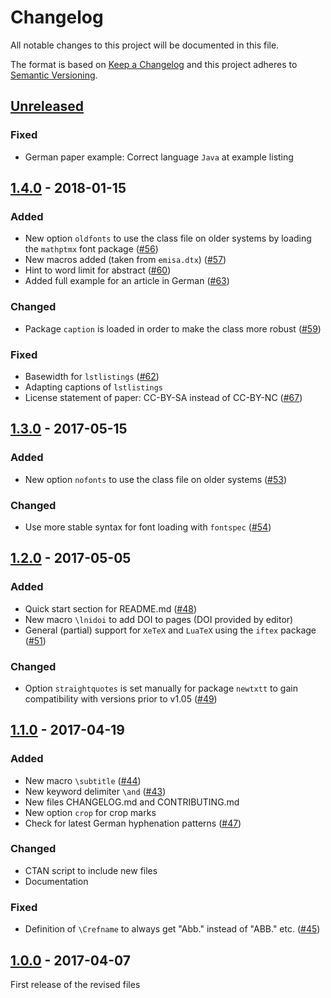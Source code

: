 # Changelog
All notable changes to this project will be documented in this file.

The format is based on [Keep a Changelog](http://keepachangelog.com/)
and this project adheres to [Semantic Versioning](http://semver.org/).

## [Unreleased]

### Fixed
- German paper example: Correct language `Java` at example listing

## [1.4.0] - 2018-01-15

### Added
- New option `oldfonts` to use the class file on older systems by loading the `mathptmx` font package ([#56](https://github.com/gi-ev/LNI/issues/56))
- New macros added (taken from `emisa.dtx`) ([#57](https://github.com/gi-ev/LNI/issues/57))
- Hint to word limit for abstract ([#60](https://github.com/gi-ev/LNI/issues/60))
- Added full example for an article in German ([#63](https://github.com/gi-ev/LNI/issues/63))

### Changed
- Package `caption` is loaded in order to make the class more robust ([#59](https://github.com/gi-ev/LNI/issues/59))

### Fixed
- Basewidth for `lstlistings` ([#62](https://github.com/gi-ev/LNI/issues/62))
- Adapting captions of `lstlistings`
- License statement of paper: CC-BY-SA instead of CC-BY-NC ([#67](https://github.com/gi-ev/LNI/issues/67))

## [1.3.0] - 2017-05-15

### Added
- New option `nofonts` to use the class file on older systems ([#53](https://github.com/gi-ev/LNI/issues/52))

### Changed
- Use more stable syntax for font loading with `fontspec` ([#54](https://github.com/gi-ev/LNI/issues/54))


## [1.2.0] - 2017-05-05

### Added
- Quick start section for README.md ([#48](https://github.com/gi-ev/LNI/issues/48))
- New macro `\lnidoi` to add DOI to pages (DOI provided by editor)
- General (partial) support for `XeTeX` and `LuaTeX` using the `iftex` package ([#51](https://github.com/gi-ev/LNI/issues/51))

### Changed
- Option `straightquotes` is set manually for package `newtxtt` to gain compatibility with versions prior to v1.05 ([#49](https://github.com/gi-ev/LNI/issues/49))


## [1.1.0] - 2017-04-19

### Added
- New macro `\subtitle` ([#44](https://github.com/gi-ev/LNI/issues/44))
- New keyword delimiter `\and` ([#43](https://github.com/gi-ev/LNI/issues/43))
- New files CHANGELOG.md and CONTRIBUTING.md
- New option `crop` for crop marks
- Check for latest German hyphenation patterns ([#47](https://github.com/gi-ev/LNI/issues/47))

### Changed
- CTAN script to include new files
- Documentation

### Fixed
- Definition of `\Crefname` to always get "Abb." instead of "ABB." etc. ([#45](https://github.com/gi-ev/LNI/pull/45))


## [1.0.0] - 2017-04-07
First release of the revised files

[Unreleased]: https://github.com/gi-ev/LNI/compare/v1.4...HEAD
[1.4.0]: https://github.com/gi-ev/LNI/releases/tag/v1.4
[1.3.0]: https://github.com/gi-ev/LNI/releases/tag/v1.3
[1.2.0]: https://github.com/gi-ev/LNI/releases/tag/v1.2
[1.1.0]: https://github.com/gi-ev/LNI/releases/tag/v1.1
[1.0.0]: https://github.com/gi-ev/LNI/releases/tag/v1.0

